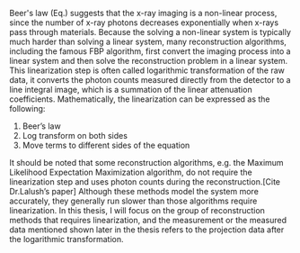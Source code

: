 Beer's law (Eq.) suggests that the x-ray imaging is a non-linear process, since the number of x-ray photons decreases exponentially when x-rays pass through materials. Because the solving a non-linear system is typically much harder than solving a linear system, many reconstruction algorithms, including the famous FBP algorithm, first convert the imaging process into a linear system and then solve the reconstruction problem in a linear system. This linearization step is often called logarithmic transformation of the raw data, it converts the photon counts measured directly from the detector to a line integral image, which is a summation of the linear attenuation coefficients. Mathematically, the linearization can be expressed as the following:
1.	Beer’s law
2.	Log transform on both sides
3.	Move terms to different sides of the equation 

It should be noted that some reconstruction algorithms, e.g. the Maximum Likelihood Expectation Maximization algorithm,  do not require the linearization step and uses photon counts during the reconstruction.[Cite Dr.Lalush’s paper] Although these methods model the system more accurately, they generally run slower than those algorithms require linearization. In this thesis, I will focus on the group of reconstruction methods that requires linearization, and the measurement or the measured data mentioned shown later in the thesis refers to the projection data after the logarithmic transformation.  
